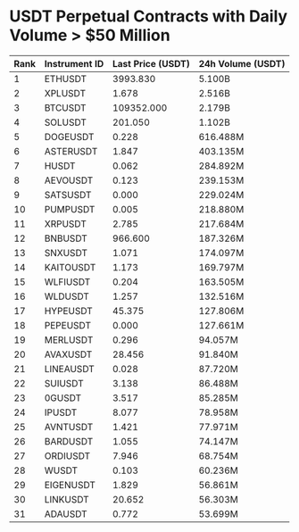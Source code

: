 # USDT Perpetual Contracts with Daily Volume > $50 Million

| Rank | Instrument ID | Last Price (USDT) | 24h Volume (USDT) |
|------|---------------|-------------------|-------------------|
| 1 | ETHUSDT | 3993.830 | 5.100B |
| 2 | XPLUSDT | 1.678 | 2.516B |
| 3 | BTCUSDT | 109352.000 | 2.179B |
| 4 | SOLUSDT | 201.050 | 1.102B |
| 5 | DOGEUSDT | 0.228 | 616.488M |
| 6 | ASTERUSDT | 1.847 | 403.135M |
| 7 | HUSDT | 0.062 | 284.892M |
| 8 | AEVOUSDT | 0.123 | 239.153M |
| 9 | SATSUSDT | 0.000 | 229.024M |
| 10 | PUMPUSDT | 0.005 | 218.880M |
| 11 | XRPUSDT | 2.785 | 217.684M |
| 12 | BNBUSDT | 966.600 | 187.326M |
| 13 | SNXUSDT | 1.071 | 174.097M |
| 14 | KAITOUSDT | 1.173 | 169.797M |
| 15 | WLFIUSDT | 0.204 | 163.505M |
| 16 | WLDUSDT | 1.257 | 132.516M |
| 17 | HYPEUSDT | 45.375 | 127.806M |
| 18 | PEPEUSDT | 0.000 | 127.661M |
| 19 | MERLUSDT | 0.296 | 94.057M |
| 20 | AVAXUSDT | 28.456 | 91.840M |
| 21 | LINEAUSDT | 0.028 | 87.720M |
| 22 | SUIUSDT | 3.138 | 86.488M |
| 23 | 0GUSDT | 3.517 | 85.285M |
| 24 | IPUSDT | 8.077 | 78.958M |
| 25 | AVNTUSDT | 1.421 | 77.971M |
| 26 | BARDUSDT | 1.055 | 74.147M |
| 27 | ORDIUSDT | 7.946 | 68.754M |
| 28 | WUSDT | 0.103 | 60.236M |
| 29 | EIGENUSDT | 1.829 | 56.861M |
| 30 | LINKUSDT | 20.652 | 56.303M |
| 31 | ADAUSDT | 0.772 | 53.699M |

